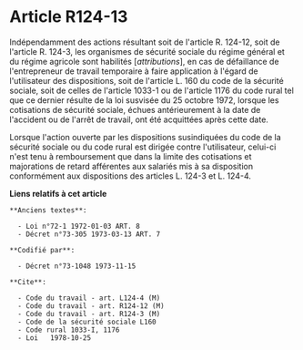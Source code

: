# Article R124-13

Indépendamment des actions résultant soit de l'article R. 124-12, soit de l'article R. 124-3, les organismes de sécurité
sociale du régime général et du régime agricole sont habilités [*attributions*], en cas de défaillance de l'entrepreneur de
travail temporaire à faire application à l'égard de l'utilisateur des dispositions, soit de l'article L. 160 du code de la
sécurité sociale, soit de celles de l'article 1033-1 ou de l'article 1176 du code rural tel que ce dernier résulte de la loi
susvisée du 25 octobre 1972, lorsque les cotisations de sécurité sociale, échues antérieurement à la date de l'accident ou de
l'arrêt de travail, ont été acquittées après cette date.

Lorsque l'action ouverte par les dispositions susindiquées du code de la sécurité sociale ou du code rural est dirigée contre
l'utilisateur, celui-ci n'est tenu à remboursement que dans la limite des cotisations et majorations de retard afférentes aux
salariés mis à sa disposition conformément aux dispositions des articles L. 124-3 et L. 124-4.

**Liens relatifs à cet article**

	**Anciens textes**:

	  - Loi n°72-1 1972-01-03 ART. 8
	  - Décret n°73-305 1973-03-13 ART. 7

	**Codifié par**:

	  - Décret n°73-1048 1973-11-15

	**Cite**:

	  - Code du travail - art. L124-4 (M)
	  - Code du travail - art. R124-12 (M)
	  - Code du travail - art. R124-3 (M)
	  - Code de la sécurité sociale L160
	  - Code rural 1033-I, 1176
	  - Loi   1978-10-25
